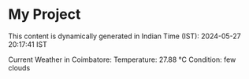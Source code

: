 # My Project

This content is dynamically generated in Indian Time (IST): 2024-05-27 20:17:41 IST


Current Weather in Coimbatore:
Temperature: 27.88 °C
Condition: few clouds
